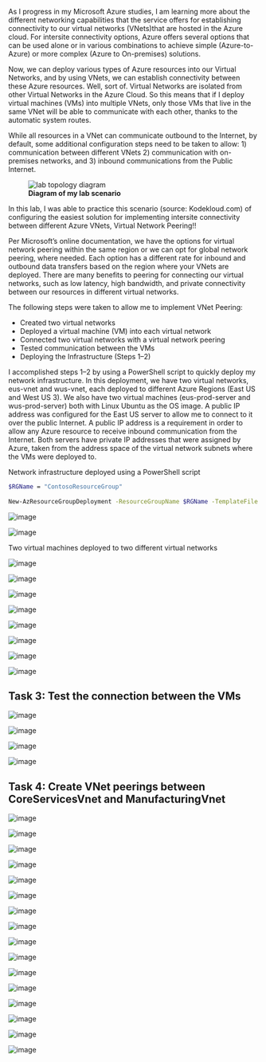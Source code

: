 As I progress in my Microsoft Azure studies, I am learning more about the different networking capabilities that the service offers for establishing connectivity to our virtual networks (VNets)that are hosted in the Azure cloud. For intersite connectivity options, Azure offers several options that can be used alone or in various combinations to achieve simple (Azure-to-Azure) or more complex (Azure to On-premises) solutions.

Now, we can deploy various types of Azure resources into our Virtual Networks, and by using VNets, we can establish connectivity between these Azure resources. Well, sort of. Virtual Networks are isolated from other Virtual Networks in the Azure Cloud. So this means that if I deploy virtual machines (VMs) into multiple VNets, only those VMs that live in the same VNet will be able to communicate with each other, thanks to the automatic system routes.

While all resources in a VNet can communicate outbound to the Internet, by default, some additional configuration steps need to be taken to allow: 1) communication between different VNets 2) communication with on-premises networks, and 3) inbound communications from the Public Internet.

<figure>
<img src="https://github.com/Nisha318/Microsoft-Azure-Projects/blob/main/Connecting%20Azure%20Virtual%20Networks%20Using%20VNet%20Peering/Lab%20Diagram.png" alt ="lab topology diagram ">
<figcaption> <b> Diagram of my lab scenario </b> </figcaption>
</figure>

In this lab, I was able to practice this scenario (source: Kodekloud.com) of configuring the easiest solution for implementing intersite connectivity between different Azure VNets, Virtual Network Peering!!

Per Microsoft’s online documentation, we have the options for virtual network peering within the same region or we can opt for global network peering, where needed. Each option has a different rate for inbound and outbound data transfers based on the region where your VNets are deployed. There are many benefits to peering for connecting our virtual networks, such as low latency, high bandwidth, and private connectivity between our resources in different virtual networks.

The following steps were taken to allow me to implement VNet Peering:
<ul>
  <li> Created two virtual networks </li>
  <li> Deployed a virtual machine (VM) into each virtual network </li>
  <li> Connected two virtual networks with a virtual network peering </li>
  <li> Tested communication between the VMs </li>
  <li> Deploying the Infrastructure (Steps 1–2) </li>
</ul>

I accomplished steps 1–2 by using a PowerShell script to quickly deploy my network infrastructure. In this deployment, we have two virtual networks, eus-vnet and wus-vnet, each deployed to different Azure Regions (East US and West US 3). We also have two virtual machines (eus-prod-server and wus-prod-server) both with Linux Ubuntu as the OS image. A public IP address was configured for the East US server to allow me to connect to it over the public Internet. A public IP address is a requirement in order to allow any Azure resource to receive inbound communication from the Internet. Both servers have private IP addresses that were assigned by Azure, taken from the address space of the virtual network subnets where the VMs were deployed to.


Network infrastructure deployed using a PowerShell script

```bash
$RGName = "ContosoResourceGroup"
   
New-AzResourceGroupDeployment -ResourceGroupName $RGName -TemplateFile ManufacturingVMazuredeploy.json -TemplateParameterFile ManufacturingVMazuredeploy.parameters.json
```
![image](https://github.com/user-attachments/assets/98bff8eb-96d1-49b7-a3c8-d0f2d6d5e88b)

![image](https://github.com/user-attachments/assets/6928379e-700c-4588-9ff2-88a1c2f5e400)

Two virtual machines deployed to two different virtual networks

![image](https://github.com/user-attachments/assets/469d1724-c873-4028-b098-0906bbf7b514)


![image](https://github.com/user-attachments/assets/c8e80aa2-debe-44ff-9d23-7b64df89750f)


![image](https://github.com/user-attachments/assets/f3d6c238-d187-4a27-804c-08cd3761fda2)




![image](https://github.com/user-attachments/assets/ae1790e8-7aad-4ea6-86b6-8c2ffef334d6)


![image](https://github.com/user-attachments/assets/df241d4e-f2c0-4b0f-bd84-8b931f57ebb8)


![image](https://github.com/user-attachments/assets/16940963-e667-403d-831c-5e6bceb967e0)

![image](https://github.com/user-attachments/assets/5752b51d-797f-4406-bc8c-62956e95bd83)

![image](https://github.com/user-attachments/assets/14c2c8bb-c5ca-4ccf-97fc-b69b44cb9f08)

## Task 3: Test the connection between the VMs


![image](https://github.com/user-attachments/assets/e0940f1f-a10c-4657-bdf2-9f69d48cfe48)

![image](https://github.com/user-attachments/assets/5710b426-8183-48b0-8e75-eb5f79970651)

![image](https://github.com/user-attachments/assets/e3862adf-1c78-48b9-8e19-4f4854716503)

![image](https://github.com/user-attachments/assets/c6162b40-75b0-40f1-af6c-b8555f327bcc)


## Task 4: Create VNet peerings between CoreServicesVnet and ManufacturingVnet

![image](https://github.com/user-attachments/assets/991dddec-e783-4569-b028-a737245032fb)

![image](https://github.com/user-attachments/assets/b10919ae-917d-4fca-8213-03fc16d9ce5b)


![image](https://github.com/user-attachments/assets/6e661411-66f4-4e5a-9097-3ed88ad8c174)


![image](https://github.com/user-attachments/assets/f3067579-ddc7-4df9-84e2-0a8347e907c5)


![image](https://github.com/user-attachments/assets/6bd7465c-8399-4d83-bc1a-760d19a4a109)

![image](https://github.com/user-attachments/assets/49367e61-bf73-4076-b7ac-d2557c455003)

![image](https://github.com/user-attachments/assets/bb149d27-ff7a-4196-9d6c-f0f146f834d5)


![image](https://github.com/user-attachments/assets/4b98f300-87f8-4c9b-9abe-2529591cb24d)


![image](https://github.com/user-attachments/assets/a927dce8-aff7-4d2c-a11b-1195f6032e47)


![image](https://github.com/user-attachments/assets/987ec0a1-46ec-4632-be5b-28ac8c1cb2c2)

![image](https://github.com/user-attachments/assets/ceb7602e-450e-4135-b63d-df608cb98614)


![image](https://github.com/user-attachments/assets/dd5b075f-6df7-4f52-bc38-e9d8e129595e)

![image](https://github.com/user-attachments/assets/6e0ce6f1-c1c3-491f-95c3-e01a41975c36)

![image](https://github.com/user-attachments/assets/080d3c42-e147-4f78-a5b0-ce6a930778f3)

![image](https://github.com/user-attachments/assets/f01bde7e-d75f-4646-8756-1d0cfee43144)

![image](https://github.com/user-attachments/assets/eed86abb-19ba-47bd-ac90-142f584eb750)











